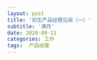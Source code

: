 ```yaml
---
layout: post
title: '初生产品经理见闻（一）'
subtitle: '满月'
date: 2020-09-11
categories: 工作
tags:  产品经理
---
```



<!--stackedit_data:
eyJoaXN0b3J5IjpbMjkzMjc1MDIzXX0=
-->